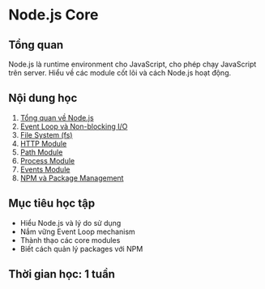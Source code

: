 # Node.js Core

## Tổng quan
Node.js là runtime environment cho JavaScript, cho phép chạy JavaScript trên server. Hiểu về các module cốt lõi và cách Node.js hoạt động.

## Nội dung học
1. [Tổng quan về Node.js](./01-tong-quan-nodejs.md)
2. [Event Loop và Non-blocking I/O](./02-event-loop.md)
3. [File System (fs)](./03-file-system.md)
4. [HTTP Module](./04-http-module.md)
5. [Path Module](./05-path-module.md)
6. [Process Module](./06-process-module.md)
7. [Events Module](./07-events-module.md)
8. [NPM và Package Management](./08-npm-package-management.md)

## Mục tiêu học tập
- Hiểu Node.js và lý do sử dụng
- Nắm vững Event Loop mechanism
- Thành thạo các core modules
- Biết cách quản lý packages với NPM

## Thời gian học: 1 tuần
